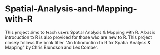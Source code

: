 # Spatial-Analysis-and-Mapping-with-R
This project aims to teach users Spatial Analysis &amp; Mapping with R.  A basic introduction to R is also provided for those who are new to R.  This project closely follows the book titled "An Introduction to R for Spatial Analysis &amp; Mapping" by Chris Brundson and Lex Comber.

